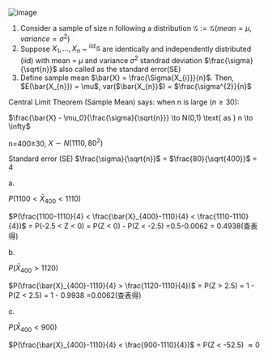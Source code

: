 ![image](https://github.com/user-attachments/assets/68912108-47e9-4ea1-b4b0-5e4ce4fb58b4)

1. Consider a sample of size n following a distribution
$\mathcal{G} := \mathcal{G} (mean = \mu, variance = \sigma^{2})$
2. Suppose $X_{1},...,X_{n}$ ~ $^{iid} \mathcal{G}$ are identically and independently distributed (iid) with mean = $\mu$ and variance $\sigma^2$ standrad deviation $\frac{\sigma}{\sqrt{n}}$ also called as the standard error(SE)
3. Define sample mean $\bar{X} = \frac{\Sigma{X_{i}}}{n}$. Then, $E(\bar{X_{n}}) = \mu$, var($\bar{X_{n}}$) = $\frac{\sigma^{2}}{n}$


Central Limit Theorem (Sample Mean) says: when n is large ($n \geq 30$):

$\frac{\bar{X} - \mu_0}{\frac{\sigma}{\sqrt{n}}} \to N(0,1) \text{ as } n \to \infty$

n=400≥30, $X\sim N(1110, 80^{2})$

Standard error (SE) $\frac{\sigma}{\sqrt{n}}$ = $\frac{80}{\sqrt{400}}$ = 4

a. 

$P(1100 < \bar{X}_{400} < 1110)$

$P(\frac{1100-1110}{4} < \frac{\bar{X}_{400}-1110}{4} < \frac{1110-1110}{4})$
= P(-2.5 < Z < 0) = P(Z < 0) - P(Z < -2.5) =0.5-0.0062 = 0.4938(查表得)

b.

$P(\bar{X}_{400} > 1120)$

$P(\frac{\bar{X}_{400}-1110}{4} > \frac{1120-1110}{4})$
= P(Z > 2.5) = 1 - P(Z < 2.5) = 1 - 0.9938 =0.0062(查表得)



c.

$P(\bar{X}_{400} < 900)$ 

$P(\frac{\bar{X}_{400}-1110}{4}  < \frac{900-1110}{4})$
= P(Z < -52.5) $\approx 0$
